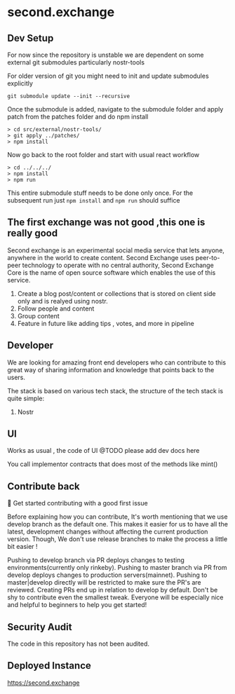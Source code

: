 # second.exchange

## Dev Setup
For now since the repository is unstable we are dependent on some external git submodules particularly nostr-tools

For older version of git you might need to init and update submodules explicitly
```
git submodule update --init --recursive
```
Once the submodule is added, navigate to the submodule folder and apply patch from the patches folder and do npm install
```
> cd src/external/nostr-tools/
> git apply ../patches/
> npm install
```
Now go back to the root folder and start with usual react workflow
```
> cd ../../../
> npm install
> npm run
```
This entire submodule stuff needs to be done only once. For the subsequent run just `npm install` and `npm run` should suffice

## The first exchange was not good ,this one is really good

Second exchange is an experimental social media service that lets anyone, anywhere in the world to create content. Second Exchange uses peer-to-peer technology to operate with no central authority, Second Exchange Core is the name of open source software which enables the use of this service.

1. Create a blog post/content or collections that is stored on client side only and is realyed using nostr.
2. Follow people and content 
3. Group content
4. Feature in future like adding tips , votes, and more in pipeline 

## Developer

We are looking for amazing front end developers who can contribute to this great way of sharing information and knowledge that points back to the users.

The stack is based on various tech stack, the structure of the tech stack is quite simple: 

1. Nostr

## UI

Works as usual , the code of UI @TODO please add dev docs here 

You call implementor contracts that does most of the methods like mint() 

## Contribute back 

👋 Get started contributing with a good first issue

Before explaining how you can contribute, It's worth mentioning that we use develop branch as the default one. This makes it easier for us to have all the latest, development changes without affecting the current production version. Though, We don't use release branches to make the process a little bit easier !

Pushing to develop branch via PR deploys changes to testing environments(currently only rinkeby).
Pushing to master branch via PR from develop deploys changes to production servers(mainnet).
Pushing to master|develop directly will be restricted to make sure the PR's are reviewed.
Creating PRs end up in relation to develop by default.
Don't be shy to contribute even the smallest tweak. Everyone will be especially nice and helpful to beginners to help you get started!



## Security Audit 

The code in this repository has not been audited.


## Deployed Instance 

https://second.exchange







